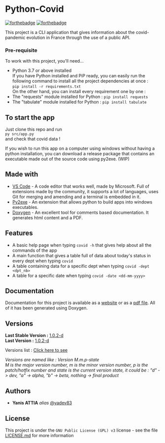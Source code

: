 # Python-Covid

[![forthebadge](https://forthebadge.com/images/badges/0-percent-optimized.svg)](https://forthebadge.com)
[![forthebadge](https://forthebadge.com/images/badges/made-with-python.svg)](https://forthebadge.com)

This project is a CLI application that gives information about the covid-pandemic evolution in France through the use of a public API.

### Pre-requisite

To work with this project, you'll need...  

- Python 3.7 or above installed  
If you have Python installed and PiP ready, you can easily run the following command to install all the project dependencies at once :  
``pip install -r requirements.txt``  
On the other hand, you can install every requirement one by one :  
- The "requests" module installed for Python : ``pip install requests``  
- The "tabulate" module installed for Python : ``pip install tabulate``  

## To start the app

Just clone this repo and run  
``py src/app.py``  
and check that covid data !  

If you wish to run this app on a computer using windows without having a python installation, you can download a release package that contains an executable made out of the source code using py2exe. (WIP)  

## Made with

* [VS Code](https://code.visualstudio.com/) - A code editor that works well, made by Microsoft. Full of extensions made by the community, it supports a lot of languages, uses Git for merging and amending and a terminal is embedded in it.  
* [Py2exe](http://www.py2exe.org/) - An extension that allows python to build apps into windows executables. 
* [Doxygen](https://www.doxygen.nl/index.html) - An excellent tool for comments based documentation. It generates html content and a PDF.  

## Features  

* A basic help page when typing ``covid -h``  that gives help about all the commands of the app
* A main function that gives a table full of data about today's status in every dept when typing ``covid``  
* A table containing data for a specific dept when typing ``covid -dept <dpt_nb>``  
* A table for a specific date when typing ``covid -date <dd-mm-yyyy>``  

## Documentation  

Documentation for this project is available as a [website](https://yadev83.github.io/python-covid/index.html) or as a [pdf file](docs/reference_manual.pdf). All of it has been generated using Doxygen.  

## Versions
**Last Stable Version :** [1.0.2-d](https://github.com/yadev83/python-covid/releases/tag/v1.0.2-d)  
**Last Version :** [1.0.2-d](https://github.com/yadev83/python-covid/releases/tag/v1.0.2-d)  

Versions list : [Click here to see](https://github.com/yadev83/python-covid/tags)

_Versions are named like : Version M.m.p-state_  
_M is the major version number, m is the minor version number, p is the patch/hotfix number and state is the current version state, it could be : "d" -> dev, "a" -> alpha, "b" -> beta, nothing -> final product_

## Authors

* **Yanis ATTIA** _alias_ [@yadev83](https://github.com/yadev83)

## License

This project is under the ``GNU Public License (GPL) v3`` license - see the file [LICENSE.md](LICENSE.md) for more information

